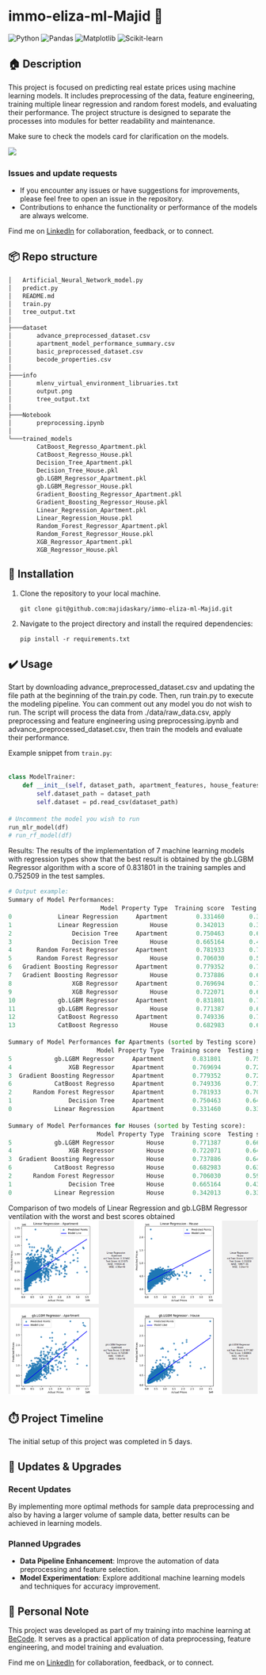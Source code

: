 # immo-eliza-ml-Majid 🏢 
![Python](https://img.shields.io/badge/Made%20with-Python-1f425f.svg)
![Pandas](https://img.shields.io/badge/uses-Pandas-blue.svg)
![Matplotlib](https://img.shields.io/badge/uses-Matplotlib-blue.svg)
![Scikit-learn](https://img.shields.io/badge/uses-Scikit--learn-orange.svg)




##  🏠 Description

This project is focused on predicting real estate prices using machine learning models. It includes preprocessing of the data, feature engineering, training multiple linear regression and random forest models, and evaluating their performance. The project structure is designed to separate the processes into modules for better readability and maintenance.

Make sure to check the models card for clarification on the models.

<img src="https://cdn.propertyupdate.com.au/wp-content/uploads/2024/01/property-value.jpg" width="400" height="auto"/>


### Issues and update requests
- If you encounter any issues or have suggestions for improvements, please feel free to open an issue in the repository.
- Contributions to enhance the functionality or performance of the models are always welcome.

Find me on [LinkedIn](https://www.linkedin.com/in/majidaskary) for collaboration, feedback, or to connect.

## 📦 Repo structure
```.
│   Artificial_Neural_Network_model.py
│   predict.py
│   README.md
│   train.py
│   tree_output.txt
│   
├───dataset
│       advance_preprocessed_dataset.csv
│       apartment_model_performance_summary.csv
│       basic_preprocessed_dataset.csv
│       becode_properties.csv
│       
├───info
│       mlenv_virtual_environment_libruaries.txt
│       output.png
│       tree_output.txt
│       
├───Notebook
│       preprocessing.ipynb
│       
└───trained_models
        CatBoost_Regresso_Apartment.pkl
        CatBoost_Regresso_House.pkl
        Decision_Tree_Apartment.pkl
        Decision_Tree_House.pkl
        gb.LGBM_Regressor_Apartment.pkl
        gb.LGBM_Regressor_House.pkl
        Gradient_Boosting_Regressor_Apartment.pkl
        Gradient_Boosting_Regressor_House.pkl
        Linear_Regression_Apartment.pkl
        Linear_Regression_House.pkl
        Random_Forest_Regressor_Apartment.pkl
        Random_Forest_Regressor_House.pkl
        XGB_Regressor_Apartment.pkl
        XGB_Regressor_House.pkl
```

## 🚧 Installation 

1. Clone the repository to your local machine.

    ```
    git clone git@github.com:majidaskary/immo-eliza-ml-Majid.git
    ```

2. Navigate to the project directory and install the required dependencies:

    ```
    pip install -r requirements.txt
    ```

## ✔️ Usage 
  
Start by downloading advance_preprocessed_dataset.csv and updating the file path at the beginning of the train.py code.
Then, run train.py to execute the modeling pipeline. You can comment out any model you do not wish to run. The script will process the data from ./data/raw_data.csv, apply preprocessing and feature engineering using preprocessing.ipynb and advance_preprocessed_dataset.csv, then train the models and evaluate their performance.


Example snippet from `train.py`:

```python

class ModelTrainer:
    def __init__(self, dataset_path, apartment_features, house_features,max_price):
        self.dataset_path = dataset_path
        self.dataset = pd.read_csv(dataset_path)

# Uncomment the model you wish to run
run_mlr_model(df)
# run_rf_model(df)
```

Results:
The results of the implementation of 7 machine learning models with regression types show that the best result is obtained by the gb.LGBM Regressor algorithm with a score of 0.831801 in the training samples and 0.752509 in the test samples. 

```python
# Output example:
Summary of Model Performances:
                          Model Property Type  Training score  Testing score            MAE           MSE
0             Linear Regression     Apartment        0.331460       0.331875  119534.445774  4.992089e+10
1             Linear Regression         House        0.342013       0.332200  109571.850747  3.239271e+10
2                 Decision Tree     Apartment        0.750463       0.645647   86943.555409  2.647649e+10
3                 Decision Tree         House        0.665164       0.435546   97769.109414  2.737972e+10
4       Random Forest Regressor     Apartment        0.781933       0.703268   81684.373631  2.217116e+10
5       Random Forest Regressor         House        0.706030       0.592407   88813.511892  1.977094e+10
6   Gradient Boosting Regressor     Apartment        0.779352       0.720529   77626.765222  2.088152e+10
7   Gradient Boosting Regressor         House        0.737886       0.645823   80623.068150  1.717991e+10
8                 XGB Regressor     Apartment        0.769694       0.723488   77543.912962  2.066044e+10
9                 XGB Regressor         House        0.722071       0.648980   80516.308557  1.702676e+10
10            gb.LGBM Regressor     Apartment        0.831801       0.752509   73909.409118  1.849203e+10
11            gb.LGBM Regressor         House        0.771387       0.668804   78773.481537  1.606518e+10
12            CatBoost Regresso     Apartment        0.749336       0.718696   80765.796348  2.101844e+10
13            CatBoost Regresso         House        0.682983       0.634674   83316.092535  1.772074e+10

Summary of Model Performances for Apartments (sorted by Testing score):
                         Model Property Type  Training score  Testing score            MAE           MSE
5            gb.LGBM Regressor     Apartment        0.831801       0.752509   73909.409118  1.849203e+10
4                XGB Regressor     Apartment        0.769694       0.723488   77543.912962  2.066044e+10
3  Gradient Boosting Regressor     Apartment        0.779352       0.720529   77626.765222  2.088152e+10
6            CatBoost Regresso     Apartment        0.749336       0.718696   80765.796348  2.101844e+10
2      Random Forest Regressor     Apartment        0.781933       0.703268   81684.373631  2.217116e+10
1                Decision Tree     Apartment        0.750463       0.645647   86943.555409  2.647649e+10
0            Linear Regression     Apartment        0.331460       0.331875  119534.445774  4.992089e+10

Summary of Model Performances for Houses (sorted by Testing score):
                         Model Property Type  Training score  Testing score            MAE           MSE
5            gb.LGBM Regressor         House        0.771387       0.668804   78773.481537  1.606518e+10
4                XGB Regressor         House        0.722071       0.648980   80516.308557  1.702676e+10
3  Gradient Boosting Regressor         House        0.737886       0.645823   80623.068150  1.717991e+10
6            CatBoost Regresso         House        0.682983       0.634674   83316.092535  1.772074e+10
2      Random Forest Regressor         House        0.706030       0.592407   88813.511892  1.977094e+10
1                Decision Tree         House        0.665164       0.435546   97769.109414  2.737972e+10
0            Linear Regression         House        0.342013       0.332200  109571.850747  3.239271e+10
```

Comparison of two models of Linear Regression and gb.LGBM Regressor ventilation with the worst and best scores obtained
![Output chart](info/output.png)


## ⏱️ Project Timeline
The initial setup of this project was completed in 5 days.

## 🔧 Updates & Upgrades
### Recent Updates
By implementing more optimal methods for sample data preprocessing and also by having a larger volume of sample data, better results can be achieved in learning models.

### Planned Upgrades
- **Data Pipeline Enhancement**: Improve the automation of data preprocessing and feature selection.
- **Model Experimentation**: Explore additional machine learning models and techniques for accuracy improvement.

## 📌 Personal Note
This project was developed as part of my training into machine learning at [BeCode](https://becode.org/). It serves as a practical application of data preprocessing, feature engineering, and model training and evaluation.

Find me on [LinkedIn](https://www.linkedin.com/in/majidaskary) for collaboration, feedback, or to connect.